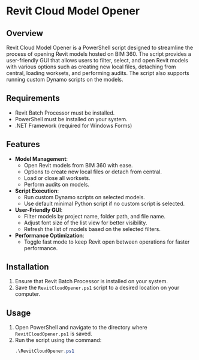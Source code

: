 # Revit Cloud Model Opener

## Overview
Revit Cloud Model Opener is a PowerShell script designed to streamline the process of opening Revit models hosted on BIM 360. The script provides a user-friendly GUI that allows users to filter, select, and open Revit models with various options such as creating new local files, detaching from central, loading worksets, and performing audits. The script also supports running custom Dynamo scripts on the models.

## Requirements
- Revit Batch Processor must be installed.
- PowerShell must be installed on your system.
- .NET Framework (required for Windows Forms)

## Features
- **Model Management**:
  - Open Revit models from BIM 360 with ease.
  - Options to create new local files or detach from central.
  - Load or close all worksets.
  - Perform audits on models.
- **Script Execution**:
  - Run custom Dynamo scripts on selected models.
  - Use default minimal Python script if no custom script is selected.
- **User-Friendly GUI**:
  - Filter models by project name, folder path, and file name.
  - Adjust font size of the list view for better visibility.
  - Refresh the list of models based on the selected filters.
- **Performance Optimization**:
  - Toggle fast mode to keep Revit open between operations for faster performance.

## Installation
1. Ensure that Revit Batch Processor is installed on your system.
2. Save the `RevitCloudOpener.ps1` script to a desired location on your computer.

## Usage
1. Open PowerShell and navigate to the directory where `RevitCloudOpener.ps1` is saved.
2. Run the script using the command:
   ```powershell
   .\RevitCloudOpener.ps1